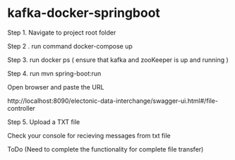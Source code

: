 # kafka-docker-springboot
 
 Step 1.   Navigate to project root folder
 
 Step 2 .  run command docker-compose up
 
 
  Step 3.  run docker ps 
   ( ensure that kafka and zooKeeper is up and running )
 
 Step 4.   run mvn spring-boot:run
 
 Open browser and paste the URL
 
 http://localhost:8090/electonic-data-interchange/swagger-ui.html#/file-controller
 
 
 Step 5.  Upload a TXT file
 
 Check your console for recieving messages from txt file
 
 ToDo
 (Need to complete the functionality for complete file transfer)
 
